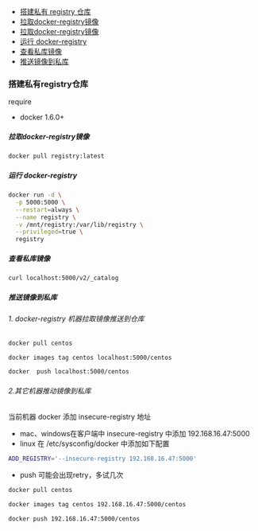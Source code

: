 
<!-- @import "[TOC]" {cmd="toc" depthFrom=1 depthTo=6 orderedList=false} -->

<!-- code_chunk_output -->

* [搭建私有 registry 仓库](#搭建私有registry仓库)
* [拉取docker-registry镜像](#拉取docker-registry镜像)
* [拉取docker-registry镜像](#拉取docker-registry镜像)
* [运行 docker-registry](#运行-docker-registry)
* [查看私库镜像](#查看私库镜像)
* [推送镜像到私库](#推送镜像到私库)


<!-- code_chunk_output -->
### 搭建私有registry仓库

require
 * docker 1.6.0+

##### 拉取docker-registry镜像

```sh
docker pull registry:latest
```

##### 运行 docker-registry

```sh
docker run -d \
  -p 5000:5000 \
  --restart=always \
  --name registry \
  -v /mnt/registry:/var/lib/registry \
  --privileged=true \
  registry
```

##### 查看私库镜像

```sh   
curl localhost:5000/v2/_catalog

```

##### 推送镜像到私库

###### 1. docker-registry 机器拉取镜像推送到仓库

```sh
docker pull centos

docker images tag centos localhost:5000/centos

docker  push localhost:5000/centos
```

###### 2.其它机器推动镜像到私库

当前机器 docker 添加 insecure-registry 地址

 * mac、windows在客户端中 insecure-registry 中添加 192.168.16.47:5000
 * linux 在 /etc/sysconfig/docker 中添加如下配置
  ```sh
  ADD_REGISTRY='--insecure-registry 192.168.16.47:5000'
  ```
 * push 可能会出现retry，多试几次
```sh
docker pull centos

docker images tag centos 192.168.16.47:5000/centos

docker push 192.168.16.47:5000/centos
```
